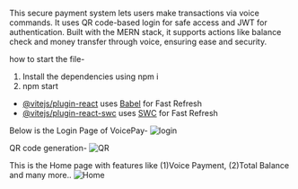 This secure payment system lets users make transactions via voice commands. It uses QR code-based login for safe access and JWT for authentication. Built with the MERN stack, it supports actions like balance check and money transfer through voice, ensuring ease and security.

how to start the file-
1. Install the dependencies using npm i
2. npm start

- [@vitejs/plugin-react](https://github.com/vitejs/vite-plugin-react/blob/main/packages/plugin-react/README.md) uses [Babel](https://babeljs.io/) for Fast Refresh
- [@vitejs/plugin-react-swc](https://github.com/vitejs/vite-plugin-react-swc) uses [SWC](https://swc.rs/) for Fast Refresh

Below is the Login Page of VoicePay-
![login](https://github.com/user-attachments/assets/ee74d9d8-9963-4815-a5c5-619cf0c17148)

QR code generation-
![QR](https://github.com/user-attachments/assets/c2fe7540-5546-47a9-94c9-0793496be254)

This is the Home page with features like (1)Voice Payment, (2)Total Balance and many more..
![Home](https://github.com/user-attachments/assets/d4854af1-b84d-40ba-8df4-594356a8b687)
